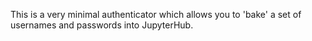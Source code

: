 This is a very minimal authenticator which allows you to 'bake' a set of usernames and passwords into JupyterHub.
